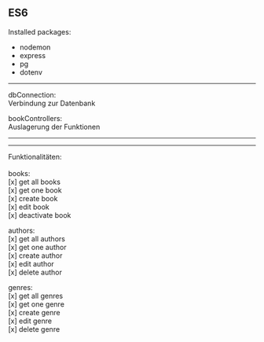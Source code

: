 ## ES6

Installed packages:

- nodemon
- express
- pg
- dotenv

---

<p>dbConnection:<br/>
Verbindung zur Datenbank</p>

<p>bookControllers:<br/>
Auslagerung der Funktionen</p>

---

---

Funktionalitäten:<br><br>
books:<br>
[x] get all books<br>
[x] get one book<br>
[x] create book<br>
[x] edit book<br>
[x] deactivate book<br>

authors:<br>
[x] get all authors<br>
[x] get one author<br>
[x] create author<br>
[x] edit author<br>
[x] delete author<br>

genres:<br>
[x] get all genres<br>
[x] get one genre<br>
[x] create genre<br>
[x] edit genre<br>
[x] delete genre<br>

